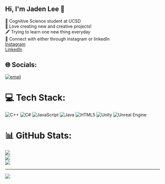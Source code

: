 ## Hi, I'm Jaden Lee 🚀

🧠 Cognitive Science student at UCSD<br/>
💬 Love creating new and creative projects!<br/> 
🖋️ Trying to learn one new thing everyday<br/> 
🔗 Connect with either through instagram or linkedIn<br/> 
[Instagram](https://www.instagram.com/jaden.s.lee/#)<br/> 
[LinkedIn](www.linkedin.com/in/jaden-lee-b7461b337)


## 🌐 Socials:
[![email](https://img.shields.io/badge/Email-D14836?logo=gmail&logoColor=white)](mailto:jadenlee4299@gmail.com) 

# 💻 Tech Stack:
![C++](https://img.shields.io/badge/c++-%2300599C.svg?style=for-the-badge&logo=c%2B%2B&logoColor=white) ![C#](https://img.shields.io/badge/c%23-%23239120.svg?style=for-the-badge&logo=csharp&logoColor=white) ![JavaScript](https://img.shields.io/badge/javascript-%23323330.svg?style=for-the-badge&logo=javascript&logoColor=%23F7DF1E) ![Java](https://img.shields.io/badge/java-%23ED8B00.svg?style=for-the-badge&logo=openjdk&logoColor=white) ![HTML5](https://img.shields.io/badge/html5-%23E34F26.svg?style=for-the-badge&logo=html5&logoColor=white) ![Unity](https://img.shields.io/badge/unity-%23000000.svg?style=for-the-badge&logo=unity&logoColor=white) ![Unreal Engine](https://img.shields.io/badge/unrealengine-%23313131.svg?style=for-the-badge&logo=unrealengine&logoColor=white)
# 📊 GitHub Stats:
![](https://github-readme-stats.vercel.app/api?username=seojunjaden&theme=github_dark&hide_border=false&include_all_commits=false&count_private=false)<br/>
![](https://nirzak-streak-stats.vercel.app/?user=seojunjaden&theme=github_dark&hide_border=false)<br/>
![](https://github-readme-stats.vercel.app/api/top-langs/?username=seojunjaden&theme=github_dark&hide_border=false&include_all_commits=false&count_private=false&layout=compact)

---
[![](https://visitcount.itsvg.in/api?id=seojunjaden&icon=9&color=2)](https://visitcount.itsvg.in)

<!-- Proudly created with GPRM ( https://gprm.itsvg.in ) -->
